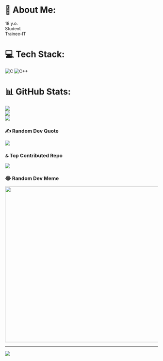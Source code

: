 # 💫 About Me:
18 y.o.<br>Student<br>Trainee-IT


# 💻 Tech Stack:
![C](https://img.shields.io/badge/c-%2300599C.svg?style=for-the-badge&logo=c&logoColor=white) ![C++](https://img.shields.io/badge/c++-%2300599C.svg?style=for-the-badge&logo=c%2B%2B&logoColor=white)
# 📊 GitHub Stats:
![](https://github-readme-stats.vercel.app/api?username=Xanzik&theme=dark&hide_border=false&include_all_commits=false&count_private=false)<br/>
![](https://github-readme-streak-stats.herokuapp.com/?user=Xanzik&theme=dark&hide_border=false)<br/>
![](https://github-readme-stats.vercel.app/api/top-langs/?username=Xanzik&theme=dark&hide_border=false&include_all_commits=false&count_private=false&layout=compact)

### ✍️ Random Dev Quote
![](https://quotes-github-readme.vercel.app/api?type=horizontal&theme=dark)

### 🔝 Top Contributed Repo
![](https://github-contributor-stats.vercel.app/api?username=Xanzik&limit=5&theme=dark&combine_all_yearly_contributions=true)

### 😂 Random Dev Meme
<img src="https://rm.up.railway.app/" width="512px"/>

---
[![](https://visitcount.itsvg.in/api?id=Xanzik&icon=0&color=12)](https://visitcount.itsvg.in)

<!-- Proudly created with GPRM ( https://gprm.itsvg.in ) -->
